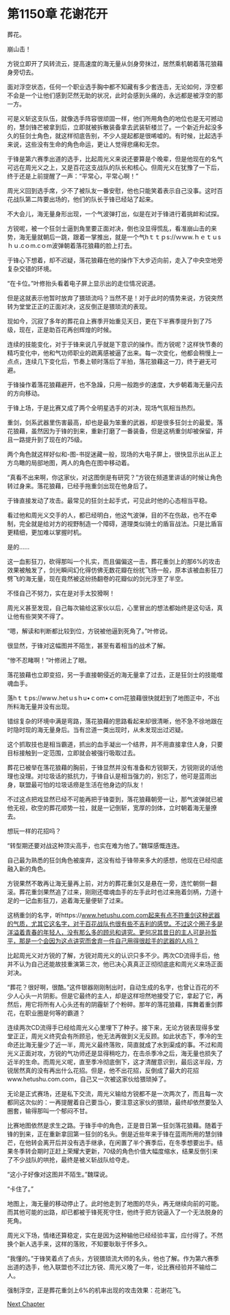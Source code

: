 # 第1150章 花谢花开

葬花。

崩山击！

方锐立即开了风转流云，提高速度的海无量从剑身旁抹过，居然乘机朝着落花狼藉身旁切去。

面对浮空状态，任何一个职业选手胸中都不知藏有多少套连击，无论如何，浮空都不会是一个让他们感到茫然无助的状况，此时会感到头痛的，永远都是被浮空的那一方。

可是义斩这支队伍，就像选手阵容很顽固一样，他们所用角色的地位也是无可撼动的，慧剑锋芒被拿到后，立即就被拆散装备拿去武装斩楼兰了。一个新近升起没多久的狂剑士角色，就这样彻底告别，不少人提起都是很唏嘘的。有时候，比起选手来说，这些没有生命的角色命运，更让人觉得悲痛和无奈。

于锋是第六赛季出道的选手，比起周光义来说还要算是个晚辈，但是他现在的名气可远在周光义之上，又是百花这支战队的队长和核心。但周光义在犹豫了一下后，终于还是上前提醒了一声：“平常心，平常心啊！”

周光义回到选手席，少不了被队友一番安慰，他也只能笑着表示自己没事。这时百花战队第二阵要出场的，他们的队长于锋已经站了起来。

不大会儿，海无量身形出现，一个气波弹打出，似是在对于锋进行着挑衅和试探。

方锐呢，被一个狂剑士逼到角里要正面对决，倒也没显得慌乱，看准崩山击的来势，海无量就朝后一跳，跟着一掌推出，就是一个气hｔｔｐs://ｗｗw.ｈｅｔｕsｈｕ.cｏm.cｏm波弹朝着落花狼藉的脸上打去。

于锋心下想着，却不迟疑，落花狼藉在他的操作下大步迈向前，走入了中央空地旁复杂交错的环境。

“在卡位。”叶修抬头看着电子屏上显示出的走位情况说道。

但是这就表示他暂时放弃了猥琐流吗？当然不是！对于此时的情势来说，方锐突然转为堂堂正正的正面对决，这反倒正是猥琐流的表现。

现如今，沉寂了多年的葬花自上赛季开始重见天日，更在下半赛季提升到了75级，现在，正是助百花再创辉煌的时候。

连续的技能变化，对于于锋来说几乎就是下意识的操作。而方锐呢？这样快节奏的精巧变化中，他和气功师职业的疏离感被逼了出来。每一次变化，他都会稍慢上一点点，连续几下变化后，节奏上顿时落后了半拍，落花狼藉这一刀，终于避无可避。

于锋操作着落花狼藉避开，也不急躁，只用一般跑步的速度，大步朝着海无量闪去的方向移动。

于锋上场，于是比赛又成了两个全明星选手的对决，现场气氛相当热烈。

重剑，剑系武器里伤害最高，却也是最为笨重的武器，却是很多狂剑士的最爱。落花狼藉，虽然因为于锋的到来，重新打磨了一番装备，但是这柄重剑却被保留，并且一路提升到了现在的75级。

两个角色就这样好似和-图-书捉迷藏一般，现场的大电子屏上，很快显示出从正上方鸟瞰的局部地图，两人的角色在图中移动着。

“真看不出来啊，你这家伙，对这图倒是有研究？”方锐在频道里讲话的时候让角色转过身来。落花狼藉，已经手拖重剑出现在他身后了。

于锋直接发动了攻击。最常见的狂剑士起手式，可见此时他的心态相当平稳。

看过他和周光义交手的人，都已经明白，他这气波弹，目的不在伤敌，也不在牵制，完全就是给对方的视野制造一个障碍，道理类似骑士的盾盲战法。只是比盾盲更精细，更加难以掌握时机。

是的……

这一血影狂刀，砍得那叫一个扎实，而且偏偏这一击，葬花重剑上的那6%的攻击效果被触发了，剑光瞬间幻化得仿佛无数花瓣在纷扰飞扬一般，原本该被血影狂刀劈飞的海无量，现在竟然被这纷扬翻卷的花瓣似的剑光浮至了半空。

不怪自己不努力，实在是对手太狡猾啊！

周光义甚至发现，自己每次输给这家伙以后，心里冒出的想法都始终是这句话，真让他有些哭笑不得了。

“嗯，解读和判断都比较到位，方锐被他逼到死角了。”叶修说。

很显然，于锋对这幅图并不陌生，甚至有着相当的战术了解。

“惨不忍睹啊！”叶修闭上了眼。

落花狼藉也立即变招，另一手直接朝侵近的海无量拿了过去，正是狂剑士的技能噬魂血手。

落hｔｔps://wwｗ.hetｕsｈu•ｃom•ｃoｍ花狼藉很快就赶到了地图正中，不出所料海无量并没有出现。

错综复杂的环境中满是弯路，落花狼藉的思路看起来却很清晰，他不急不徐地跟在时隐时现的海无量身后。当有岔道一类出现时，从未发现出过迟疑。

这个抓取技也是相当霸道，抓出的血手凝出一个结界，并不用直接拿住人身，只要目标接触到一定范围，立即就会被强行吸取过去。

葬花已被举在落花狼藉的胸前，于锋显然并没有准备和方锐聊天，方锐刚说的话他理也没理。对垃圾话的抵抗力，于锋自认是相当强力的，别忘了，他可是蓝雨出身，联盟最可怕的垃圾话痨是生活在他身边的队友！

不过这点把戏显然已经不可能再把于锋耍到，落花狼藉朝旁一让，那气波弹就已被他无视，砍空的葬花顺势一拉，就是一记倒斩，宽厚的剑体，立时朝着海无量撩去。

想玩一样的花招吗？

“转型期还要对战这种顶尖高手，也实在难为他了。”魏琛感慨连连。

自己最为熟悉的狂剑角色被废弃，这没有给于锋带来多大的感想，他现在已经彻底融入新的角色。

方锐果然不敢再让海无量再上前，对方的葬花重剑又是悬在一旁，连忙朝侧一翻滚。葬花重剑果然追了过来，刚刚还噬魂血手的左手此时也过来拖着剑柄，力道十足的一记血影狂刀，追着海无量便斩了过来。

这柄重剑的名字，听https://www.hetushu.com.com起来有点不符重剑这种武器的气质，尤其它这名字，对于百花战队也很有些不吉利的感觉。不过这个圈子多是洋溢着青春的年轻人，没有那么多的顾忌和讲究。更何况其昔日的主人可是孙哲平，那是一个会因为这点讲究而舍弃一件自己用得很趁手的武器的人吗？

比起周光义对方锐的了解，方锐对周光义的认识只多不少。两次CD流得手后，他并不认为自己还能故技重演第三次，他已决心真真正正彻彻底底和周光义来场正面对决。

“葬花？很好啊，很酷。”这件银器刚刚制出时，自动生成的名字，也曾让百花的不少人心头一片阴影。但是它最终的主人，却是这样坦然地接受了它，拿起了它，再然后，用它将所有人心头还有的阴霾斩了个粉碎。那年的落花狼藉，挥舞着重剑葬花，在职业圈是何等的霸道？

连续两次CD流得手已经给周光义心里埋下了种子。接下来，无论方锐表现得多堂堂正正，周光义终究会有所顾忌，他无法再做到义无反顾。如此状态下，季冷的生命还比海无量少了近一半，周光义最终落败，简直就成了水到渠成的事。不过和周光义正面对攻，方锐的气功师还是显得稍吃力，在击杀季冷之后，海无量也损失了近半的生命。而周光义呢，直至季冷彻底倒下，这才清醒意识到，最后这半段，方锐居然真的没有再出什么花招。但是，他不出花招，反倒成了最大的花招www.hetushu.com.com，自己又一次被这家伙给猥琐掉了。

无论是正式赛场，还是私下交流，周光义输给方锐都不是一次两次了，而且每一次都同这次似的：一再提醒着自己要当心，要注意这家伙的猥琐，最终却依然要坠入圈套，输得那叫一个郁闷不甘。

比赛地图依然是求生之路。于锋手中的角色，正是昔日第一狂剑落花狼藉。随着于锋的到来，正在重新拿回第一狂剑的名头。倒是近些年来于锋在蓝雨所用的慧剑锋芒，在他转会离开后并没有选手继承，在闲置了半个赛季后，在冬季想要出手。结果冬季转会期时正赶上荣耀大更新，70级的角色价值大幅度缩水，结果反倒引来了不少战队的哄抢，最终是被义斩战队给夺走。

“这小子好像对这图并不陌生。”魏琛说。

“卡住了。”

地图上，海无量的移动停止了。此时他走到了地图的尽头，再无继续向前的可能。而其他可能的出路，却已都被于锋死死守住，他终于把方锐逼入了一个无法脱身的死角。

周光义下场，情绪还算稳定，实在是因为这种输他已经经验丰富，应付得了。不然换个新人选手来，这样的落败，不知要耿耿于怀多久。

“我懂的。”于锋笑着点了点头，方锐猥琐流大师的名头，他也了解。作为第六赛季出道的选手，他入联盟也不过比方锐、周光义晚了一年，论比赛经验并不输给二人。

强制浮空，正是葬花重剑上6%的机率出现的攻击效果：花谢花飞。



[Next Chapter](%E7%AC%AC1151%E7%AB%A0%20%E7%BB%99%E6%88%91%E4%B8%80%E4%B8%AA%E7%8A%B6%E6%80%81.md)